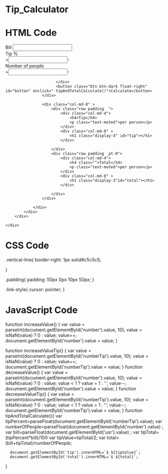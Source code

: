 # Tip_Calculator

# HTML Code

<!DOCTYPE html>
<html lang="en">
<head>
    <meta charset="UTF-8">
    <meta name="viewport" content="width=device-width, initial-scale=1.0">
    <title>Document</title>
    <link rel="stylesheet" href="https://maxcdn.bootstrapcdn.com/bootstrap/4.5.2/css/bootstrap.min.css">
    <link rel="stylesheet" type="text/css" href="./index.css">
    <script src="./index.js" defer></script>
</head>
<body>
    <div class="container">
        <div class="card mt-5">
            <div class="card-body p-0">
                <div class="row">
                    <div class="col-md-4 vertical-line" >
                        <div class="form-group p-2 pl-4 ">
                            <label for="usr" class="text-muted mb-0">Bill</label>
                            <input type="text" class="form-control " id="usr">
                          </div>
                          <label for="usr" class="text-muted mb-0 pl-4">Tip %</label>
                          <div class="input-group mb-4 pl-4">
                            <span class="input-group-text input-group-prepend link-style" onclick="increaseValueTip()">+</span><input type="number" class="form-control"                                      id="numberTip"><span class="input-group-text input-group-prepend link-style" onclick="decreaseValueTip()">-</span>
                             </div>
                            <label for="usr" class="text-muted mb-0 pl-4">Number of people</label>
                            <div class="input-group pl-4 pb-3">
                                <span class="input-group-text input-group-prepend link-style" onclick="increaseValue()">+</span><input type="number" class="form-control"                                          id="number" ><span class="input-group-text input-group-prepend link-style" onclick="decreaseValue()">-</span>
                           
                          </div>
                          <button class="btn btn-dark float-right"  id="button" onclick=" tipAndTotalCalculate()">Calculate</button>
                    </div>
                        
                    <div class="col-md-8" >
                        <div class="row padding  ">
                            <div class="col-md-4"> 
                                <h4>Tip</h4>
                                <p class="text-muted">per person</p>
                            </div> 
                            <div class="col-md-8" >
                                <h1 class="display-4" id="tip"></h1>
                            </div>    

                        </div>
                        <div class="row padding  pt-0">
                            <div class="col-md-4"> 
                                <h4 class="">Total</h4>
                                <p class="text-muted">per person</p>
                            </div> 
                            <div class="col-md-8" >
                                <h1 class="display-3"id="total"></h1>
                            </div>    

                        </div>
                    </div>

                </div>
            </div>
        </div>

    </div>
</body>
</html>


# CSS Code

.vertical-line{
    border-right: 1px solid#c5c5c5;
    
  }

  .padding{
      padding: 50px 0px 10px 50px;
  }

  .link-style{
      cursor: pointer;
  }
  
  
  # JavaScript Code
  
function increaseValue() {
  var value = parseInt(document.getElementById('number').value, 10);
  value = isNaN(value) ? 0 : value;
  value++;
  document.getElementById('number').value = value;
}

function increaseValueTip() {
    var value = parseInt(document.getElementById('numberTip').value, 10);
    value = isNaN(value) ? 0 : value;
    value++;
    document.getElementById('numberTip').value = value;
}
function decreaseValue() {
    var value = parseInt(document.getElementById('number').value, 10);
    value = isNaN(value) ? 0 : value;
    value < 1 ? value = 1 : '';
    value--;
    document.getElementById('number').value = value;
}
function decreaseValueTip() {
    var value = parseInt(document.getElementById('numberTip').value, 10);
    value = isNaN(value) ? 0 : value;
    value < 1 ? value = 1 : '';
    value--;
    document.getElementById('numberTip').value = value;
}
function tipAndTotalCalculate(){
     var tipPercent=parseFloat(document.getElementById('numberTip').value);
     var numberOfPeople=parseFloat(document.getElementById('number').value) ;
     var bill=parseFloat(document.getElementById('usr').value) ;
     var tipTotal=(tipPercent*bill)/100
     var tipValue=tipTotal/2;
     var total=(bill+tipTotal)/numberOfPeople;
     
      document.getElementById('tip').innerHTML=`$ ${tipValue}`;
      document.getElementById('total').innerHTML=`$ ${total}`; 
  }

 
  
